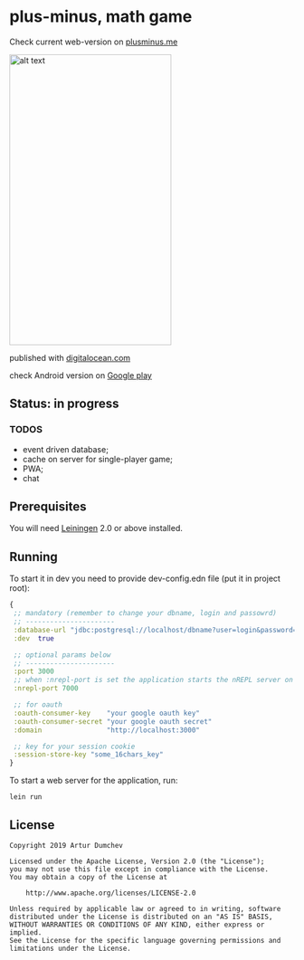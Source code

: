 # plus-minus, math game

Check current web-version on [plusminus.me][1]

<img src="https://github.com/Liverm0r/Plus-Minus-Fullstack/blob/dev/resources/public/img/gif/demo.gif" alt="alt text" width="286" height="514">

published with [digitalocean.com][3]

check Android version on [Google play][2]

[1]: https://plusminus.me
[2]: https://play.google.com/store/apps/details?id=com.livermor.plusminus
[3]: https://m.do.co/c/edb551a6bfca
[4]: https://plus-minus-game.herokuapp.com/

## Status: in progress 

### TODOS
- event driven database;
- cache on server for single-player game;
- PWA;
- chat

## Prerequisites

You will need [Leiningen][3] 2.0 or above installed.

[3]: https://github.com/technomancy/leiningen

## Running

To start it in dev you need to provide dev-config.edn file (put it in project root): 
```clojure
{
 ;; mandatory (remember to change your dbname, login and passowrd)
 ;; ----------------------
 :database-url "jdbc:postgresql://localhost/dbname?user=login&password=password"
 :dev  true

 ;; optional params below
 ;; ----------------------
 :port 3000
 ;; when :nrepl-port is set the application starts the nREPL server on load
 :nrepl-port 7000

 ;; for oauth
 :oauth-consumer-key    "your google oauth key"
 :oauth-consumer-secret "your google oauth secret"
 :domain                "http://localhost:3000"

 ;; key for your session cookie
 :session-store-key "some_16chars_key"
}
```
To start a web server for the application, run:

    lein run 

## License
```
Copyright 2019 Artur Dumchev

Licensed under the Apache License, Version 2.0 (the "License");
you may not use this file except in compliance with the License.
You may obtain a copy of the License at

    http://www.apache.org/licenses/LICENSE-2.0

Unless required by applicable law or agreed to in writing, software
distributed under the License is distributed on an "AS IS" BASIS,
WITHOUT WARRANTIES OR CONDITIONS OF ANY KIND, either express or implied.
See the License for the specific language governing permissions and
limitations under the License.
```
